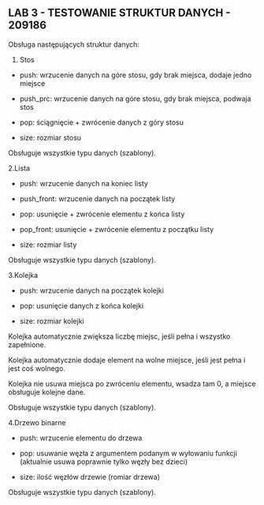 LAB 3 - TESTOWANIE STRUKTUR DANYCH - 209186
----------
Obsługa następujących struktur danych:

1. Stos
  
  - push: wrzucenie danych na góre stosu, gdy brak miejsca, dodaje jedno miejsce
  
  - push_prc: wrzucenie danych na góre stosu, gdy brak miejsca, podwaja stos
  
  - pop: ściągnięcie + zwrócenie danych z góry stosu
  
  - size: rozmiar stosu
  
  Obsługuje wszystkie typu danych (szablony).

2.Lista

  - push: wrzucenie danych na koniec listy
  
  - push_front: wrzucenie danych na początek listy
  
  - pop: usunięcie + zwrócenie elementu z końca listy

  - pop_front: usunięcie + zwrócenie elementu z początku listy
  
  - size: rozmiar listy

 Obsługuje wszystkie typu danych (szablony).
 
3.Kolejka
 
  - push: wrzucenie danych na początek kolejki
  
  - pop: usunięcie danych z końca kolejki

  - size: rozmiar kolejki
  
  Kolejka automatycznie zwiększa liczbę miejsc, jeśli pełna i wszystko zapełnione.

  Kolejka automatycznie dodaje element na wolne miejsce, jeśli jest pełna i jest coś wolnego.
  
  Kolejka nie usuwa miejsca po zwróceniu elementu, wsadza tam 0, a miejsce obsługuje kolejne dane.

 Obsługuje wszystkie typu danych (szablony).
 
4.Drzewo binarne
 
  - push: wrzucenie elementu do drzewa

  - pop: usuwanie węzła z argumentem podanym w wyłowaniu funkcji (aktualnie usuwa poprawnie tylko węzły bez dzieci) 
  
  - size: ilość węzłów drzewie (romiar drzewa)

 Obsługuje wszystkie typu danych (szablony).
